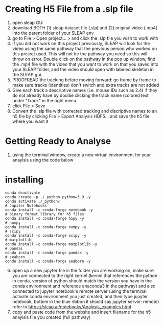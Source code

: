 # Creating H5 File from a .slp file
1. open sleap GUI
2. download BOTH (1) sleap dataset file (.slp) and (2) original video (.mp4) into the parent folder of your SLEAP env
3. go to File > Open project... > and click the .slp file you wish to work with
4. if you did not work on this project previously, SLEAP will look for the video using the same pathway that the previous person who worked on this project used. This will not be the pathway you need so this will throw on error. Double click on the pathway in the pop up window, find the .mp4 file with the video that you want to work on that you saved into your SLEAP folder, and the video should open with labeled skeleton in the SLEAP gui. 
5. PROOFREAD the tracking before moving forward: go frame by frame to make sure tracks (identities) don't switch and extra tracks are not added 
6. Give each track a descriptive names (i.e. mouse IDs such as 2.4) if they do not already have by doulbe clicking the track name (colored text under "Track" in the right menu
7. click File > Save
8. Convert the .slp file with corrected tracking and discriptive names to an h5 file by clicking File > Export Analysis HDF5... and save the h5 file where you want it

# Getting Ready to Analyse 
1. using the terminal window, create a new virtual environment for your anaylsis using the code below

# installing 
```
conda deactivate
conda create -p ./_python python=3.9 -y
conda activate ./_python/
# Jupiter Notebooks
conda install -c conda-forge notebook -y
# binary format library for h5 files
conda install -c conda-forge h5py -y
# numpy 
conda install -c conda-forge numpy -y
# scipy 
conda install -c conda-forge scipy -y
# matplotlib
conda install -c conda-forge matplotlib -y
# pandas
conda install -c conda-forge pandas -y
# seaborn
conda install -c conda-forge seaborn -y
```

6. open up a new jupyter file in the folder you are working on, make sure you are connected to the right kernel (kernel that references the python in conda, version of python should match the version you have in the conda environment and reference anaconda3 in the pathway) and also connected to jupyter notebook's remote server (using the terminal activate conda environment you just created, and then type jupyter notebook, bottom in the blue ribbon it should say jupyter servor: remote)
refer to https://sleap.ai/notebooks/Analysis_examples.html 
7. copy and paste code from the website and insert filename for the h5 anaylsis file you created (full pathway)

